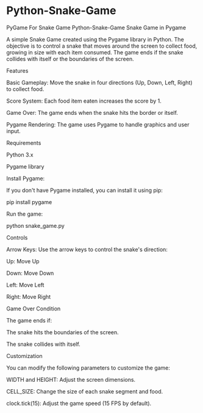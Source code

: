 # Python-Snake-Game
PyGame For Snake Game
Python-Snake-Game
Snake Game in Pygame

A simple Snake Game created using the Pygame library in Python. The objective is to control a snake that moves around the screen to collect food, growing in size with each item consumed. The game ends if the snake collides with itself or the boundaries of the screen.

Features

Basic Gameplay: Move the snake in four directions (Up, Down, Left, Right) to collect food.

Score System: Each food item eaten increases the score by 1.

Game Over: The game ends when the snake hits the border or itself.

Pygame Rendering: The game uses Pygame to handle graphics and user input.

Requirements

Python 3.x

Pygame library

Install Pygame:

If you don't have Pygame installed, you can install it using pip:

pip install pygame

Run the game:

python snake_game.py

Controls

Arrow Keys: Use the arrow keys to control the snake's direction:

Up: Move Up

Down: Move Down

Left: Move Left

Right: Move Right

Game Over Condition

The game ends if:

The snake hits the boundaries of the screen.

The snake collides with itself.

Customization

You can modify the following parameters to customize the game:

WIDTH and HEIGHT: Adjust the screen dimensions.

CELL_SIZE: Change the size of each snake segment and food.

clock.tick(15): Adjust the game speed (15 FPS by default).
